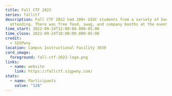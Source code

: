 ```yaml
---
title: Fall CTF 2022
series: fallctf
description: Fall CTF 2022 had 100+ UIUC students from a variety of backgrounds
  attending. There was free food, swag, and company booths at the event.
time_start: 2022-09-24T12:00:00.000-05:00
time_close: 2022-09-24T18:00:00.000-05:00
credit:
  - SIGPwny
location: Campus Instructional Facility 3039
card_image:
  foreground: fall-ctf-2022-logo.png
links:
  - name: website
    link: https://fallctf.sigpwny.com/
stats:
  - name: Participants
    value: "128"
---
```


